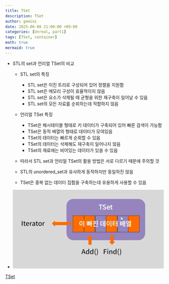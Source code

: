```yaml
---
title: TSet
description: TSet
author: gemini
date: 2025-06-08 21:00:00 +09:00
categories: [Unreal, part1]
tags: [TSet, container]
math: true
mermaid: true
---
```


- STL의 set과 언리얼 TSet의 비교
	- STL set의 특징
		- STL set은 이진 트리로 구성되어 있어 정렬을 지원함
		- STL set은 메모리 구성이 효율적이지 않음
		- STL set은 요소가 삭제될 때 균형을 위한 재구축이 일어날 수 있음
		- STL set의 모든 자료를 순회하는데 적합하지 않음

	- 언리얼 TSet 특징
		- TSet은 해시테이블 형태로 키 데이터가 구축되어 있어 빠른 검색이 가능함
		- TSet은 동적 배열의 형태로 데이터가 모여있음
		- TSet의 데이터는 빠르게 순회할 수 있음
		- TSet의 데이터는 삭제해도 재구축이 일어나지 않음
		- TSet의 재료에는 비어있는 데이터가 있을 수 있음

	- 따라서 STL set과 언리얼 TSet의 활용 방법은 서로 다르기 때문에 주의할 것
	- STL의 unordered_set과 유사하게 동작하지만 동일하진 않음
	- TSet은 중복 없는 데이터 집합을 구축하는데 유용하게 사용할 수 있음

- ![TSet의 내부 구조.png](/assets/img/posts/file_photos/TSet의%20내부%20구조.png)

[TSet](https://bit.ly/uetsetkr)


